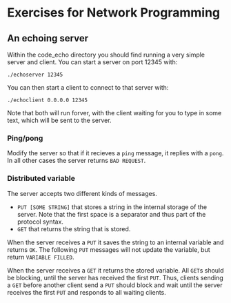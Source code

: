 # Exercises for Network Programming

## An echoing server
Within the code_echo directory you should find running a very simple server and client. You can start a server on port 12345 with:

    ./echoserver 12345

You can then start a client to connect to that server with:

    ./echoclient 0.0.0.0 12345

Note that both will run forver, with the client waiting for you to type in some text, which will be sent to the server.

### Ping/pong
Modify the server so that if it recieves a `ping` message, it replies with a `pong`. In all other cases the server returns `BAD REQUEST`.

### Distributed variable
The server accepts two different kinds of messages.

* `PUT [SOME STRING]` that stores a string in the internal storage of the server. Note that the first space is a separator and thus part of the protocol syntax.
* `GET` that returns the string that is stored.

When the server receives a `PUT` it saves the string to an internal variable and returns `OK`. The following `PUT` messages will not update the variable, but return `VARIABLE FILLED`.

When the server receives a `GET` it returns the stored variable. All `GET`s should be blocking, until the server has received the first `PUT`. Thus, clients sending a `GET` before another client send a `PUT` should block and wait until the server receives the first `PUT` and responds to all waiting clients.

